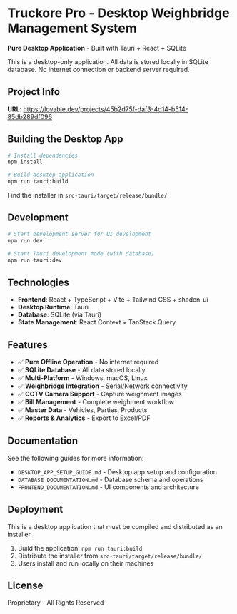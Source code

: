 # Truckore Pro - Desktop Weighbridge Management System

**Pure Desktop Application** - Built with Tauri + React + SQLite

This is a desktop-only application. All data is stored locally in SQLite database.
No internet connection or backend server required.

## Project Info

**URL**: https://lovable.dev/projects/45b2d75f-daf3-4d14-b514-85db289df096

## Building the Desktop App

```bash
# Install dependencies
npm install

# Build desktop application
npm run tauri:build
```

Find the installer in `src-tauri/target/release/bundle/`

## Development

```bash
# Start development server for UI development
npm run dev

# Start Tauri development mode (with database)
npm run tauri:dev
```

## Technologies

- **Frontend**: React + TypeScript + Vite + Tailwind CSS + shadcn-ui
- **Desktop Runtime**: Tauri
- **Database**: SQLite (via Tauri)
- **State Management**: React Context + TanStack Query

## Features

- ✅ **Pure Offline Operation** - No internet required
- ✅ **SQLite Database** - All data stored locally
- ✅ **Multi-Platform** - Windows, macOS, Linux
- ✅ **Weighbridge Integration** - Serial/Network connectivity
- ✅ **CCTV Camera Support** - Capture weighment images
- ✅ **Bill Management** - Complete weighment workflow
- ✅ **Master Data** - Vehicles, Parties, Products
- ✅ **Reports & Analytics** - Export to Excel/PDF

## Documentation

See the following guides for more information:
- `DESKTOP_APP_SETUP_GUIDE.md` - Desktop app setup and configuration
- `DATABASE_DOCUMENTATION.md` - Database schema and operations
- `FRONTEND_DOCUMENTATION.md` - UI components and architecture

## Deployment

This is a desktop application that must be compiled and distributed as an installer.

1. Build the application: `npm run tauri:build`
2. Distribute the installer from `src-tauri/target/release/bundle/`
3. Users install and run locally on their machines

## License

Proprietary - All Rights Reserved
